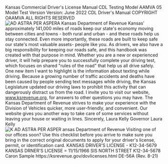 Kansas Commercial Driver's License Manual
CDL Testing Model AAMVA 05 Model Test Version Version: June 2022
CDL Driver's Manual COPYRIGHT OAAMVA ALL RIGHTS RESERVED
![AD ASTRA PER ASPERA Kansas Department of Revenue]()
Kansas' approximately 141,000 miles of roads keep our state's economy moving between cities and towns - both rural and urban - and these roads help us stay connected.
Even more importantly, these roads are built to keep safe our state's most valuable assets- people like you.
As drivers, we also have a big responsibility for keeping our roads safe, and this handbook was created with that purpose in mind. Whether you are a new or experienced driver, it will help prepare you to successfully complete your driving test, which focuses on shared "rules of the road" that help us all drive safely.
One new item I want to highlight is the information about texting while driving. Because a growing number of traffic accidents and deaths have been caused by people sending text messages while driving, the Kansas Legislature updated our driving laws to prohibit this activity that can dangerously distract us from the road.
I invite you to visit our website, www.ksrevenue.org, for answers to other questions you may have. The Kansas Department of Revenue strives to make your experience with the Division of Vehicles quicker, more user-friendly, and convenient. Our website gives you another way to take care of some services without leaving your house or waiting in lines.
Sincerely, Laura Kelly Governor Laura Kelly
![K AD ASTRA PER ASPER ansas Department of Revenue Visiting one of our offices soon? Use this checklist before you arrive to make sure you bring in the correct original documents to apply for your driver's license, permit, or identification card. KANSAS DRIVER'S LICENSE - K12-34-5679 KANSAS DRNER'S LICENSE = 11/15/1966 SIS NORTH STREET K12-34-5678 Caron Sample https://ksrevenue.gov/dovlicenses.html DE-56A (Rev. 8-21)]()